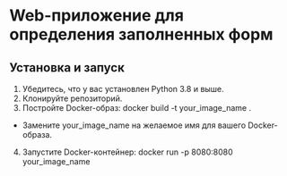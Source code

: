 # Web-приложение для определения заполненных форм
 
## Установка и запуск

1. Убедитесь, что у вас установлен Python 3.8 и выше.
2. Клонируйте репозиторий.
3. Постройте Docker-образ: docker build -t your_image_name .
- Замените your_image_name на желаемое имя для вашего Docker-образа.
4. Запустите Docker-контейнер: docker run -p 8080:8080 your_image_name


